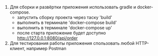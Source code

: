 
1) Для сборки и развёртки приложения использовать gradle и docker-compose.
    * запустить сборку проекта через таску 'build'
    * выполнить в терминале 'docker-compose build'
    * выполнить в терминале 'docker-compose up'
    * после старта приложение будет доступно http://127.0.0.1:8080/api/order
2) Для тестирования работы приложения спользовать любой HTTP-клиент, например Postman


